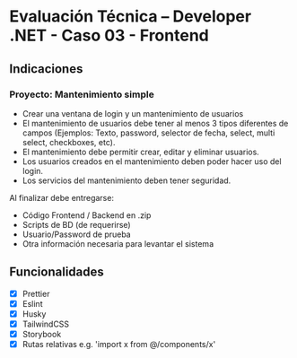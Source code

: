 # Evaluación Técnica – Developer .NET - Caso 03 - Frontend

## Indicaciones

### Proyecto: Mantenimiento simple

- Crear una ventana de login y un mantenimiento de usuarios
- El mantenimiento de usuarios debe tener al menos 3 tipos diferentes de campos
  (Ejemplos: Texto, password, selector de fecha, select, multi select, checkboxes, etc).
- El mantenimiento debe permitir crear, editar y eliminar usuarios.
- Los usuarios creados en el mantenimiento deben poder hacer uso del login.
- Los servicios del mantenimiento deben tener seguridad.

Al finalizar debe entregarse:

- Código Frontend / Backend en .zip
- Scripts de BD (de requerirse)
- Usuario/Password de prueba
- Otra información necesaria para levantar el sistema

## Funcionalidades

- [x] Prettier
- [x] Eslint
- [x] Husky
- [x] TailwindCSS
- [x] Storybook
- [x] Rutas relativas e.g. 'import x from @/components/x'
